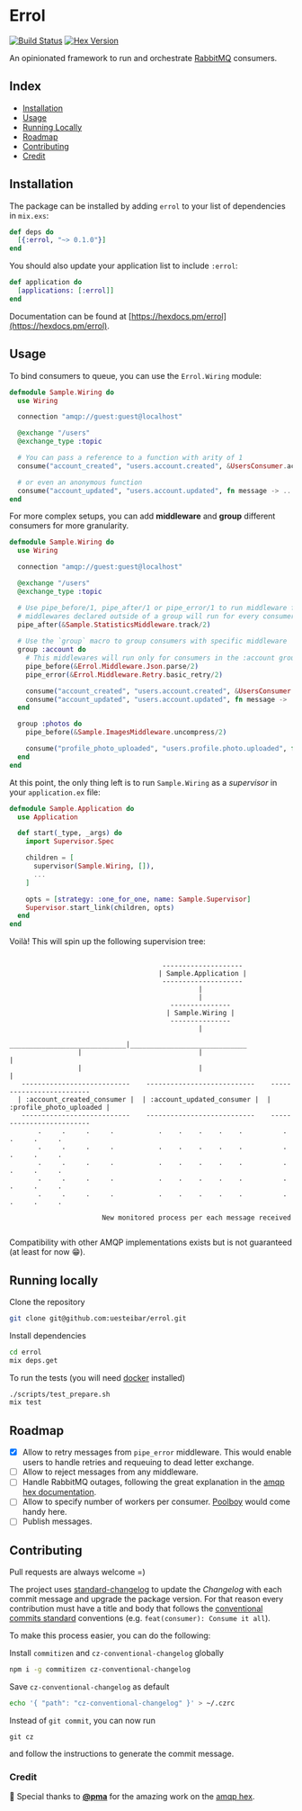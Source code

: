 # Errol

[![Build Status](https://travis-ci.org/uesteibar/errol.svg?branch=master)](https://travis-ci.org/uesteibar/errol)
[![Hex Version](https://img.shields.io/hexpm/v/errol.svg)](https://hex.pm/packages/errol)

An opinionated framework to run and orchestrate [RabbitMQ](https://www.rabbitmq.com/) consumers.

## Index

- [Installation](#installation)
- [Usage](#usage)
- [Running Locally](#running-locally)
- [Roadmap](#roadmap)
- [Contributing](#contributing)
- [Credit](#credit)

## Installation

The package can be installed by adding `errol` to your list of dependencies in `mix.exs`:

```elixir
def deps do
  [{:errol, "~> 0.1.0"}]
end
```

You should also update your application list to include `:errol`:

```elixir
def application do
  [applications: [:errol]]
end
```

Documentation can be found at [https://hexdocs.pm/errol](https://hexdocs.pm/errol).

## Usage

To bind consumers to queue, you can use the `Errol.Wiring` module:

```elixir
defmodule Sample.Wiring do
  use Wiring

  connection "amqp://guest:guest@localhost"

  @exchange "/users"
  @exchange_type :topic

  # You can pass a reference to a function with arity of 1
  consume("account_created", "users.account.created", &UsersConsumer.account_created/1)

  # or even an anonymous function
  consume("account_updated", "users.account.updated", fn message -> ... end)
end
```

For more complex setups, you can add **middleware** and **group** different
consumers for more granularity.

```elixir
defmodule Sample.Wiring do
  use Wiring

  connection "amqp://guest:guest@localhost"

  @exchange "/users"
  @exchange_type :topic

  # Use pipe_before/1, pipe_after/1 or pipe_error/1 to run middleware functions
  # middlewares declared outside of a group will run for every consumer
  pipe_after(&Sample.StatisticsMiddleware.track/2)
  
  # Use the `group` macro to group consumers with specific middleware
  group :account do
    # This middlewares will run only for consumers in the :account group
    pipe_before(&Errol.Middleware.Json.parse/2)
    pipe_error(&Errol.Middleware.Retry.basic_retry/2)

    consume("account_created", "users.account.created", &UsersConsumer.account_created/1)
    consume("account_updated", "users.account.updated", fn message -> ... end)
  end

  group :photos do
    pipe_before(&Sample.ImagesMiddleware.uncompress/2)

    consume("profile_photo_uploaded", "users.profile.photo.uploaded", fn message -> ... end)
  end
end
```

At this point, the only thing left is to run `Sample.Wiring` as a _supervisor_ in your `application.ex` file:

```elixir
defmodule Sample.Application do
  use Application

  def start(_type, _args) do
    import Supervisor.Spec

    children = [
      supervisor(Sample.Wiring, []),
      ...
    ]

    opts = [strategy: :one_for_one, name: Sample.Supervisor]
    Supervisor.start_link(children, opts)
  end
end
```

Voilà! This will spin up the following supervision tree:

```

                                      --------------------
                                     | Sample.Application |
                                      --------------------
                                               |
                                               |
                                        ---------------
                                       | Sample.Wiring |
                                        ---------------
                                               |
                  _____________________________|_____________________________
                 |                             |                             |
                 |                             |                             |
   ---------------------------    ---------------------------    -------------------------
  | :account_created_consumer |  | :account_updated_consumer |  | :profile_photo_uploaded |
   ---------------------------    ---------------------------    -------------------------
       .     .     .     .           .    .    .    .    .          .     .     .     .
       .     .     .     .           .    .    .    .    .          .     .     .     .
       .     .     .     .           .    .    .    .    .          .     .     .     .
       .     .     .     .           .    .    .    .    .          .     .     .     .
       .     .     .     .           .    .    .    .    .          .     .     .     .

                       New monitored process per each message received


```

Compatibility with other AMQP implementations exists but is not guaranteed (at least for now 😁).

## Running locally

Clone the repository
```bash
git clone git@github.com:uesteibar/errol.git
```

Install dependencies
```bash
cd errol
mix deps.get
```

To run the tests (you will need [docker](https://www.docker.com/) installed)
```bash
./scripts/test_prepare.sh
mix test
```

## Roadmap

- [x] Allow to retry messages from `pipe_error` middleware. This would enable users to handle retries and requeuing to dead letter exchange.
- [ ] Allow to reject messages from any middleware.
- [ ] Handle RabbitMQ outages, following the great explanation in the [amqp hex documentation](https://hexdocs.pm/amqp/readme.html#stable-rabbitmq-connection).
- [ ] Allow to specify number of workers per consumer. [Poolboy](https://github.com/devinus/poolboy) would come handy here.
- [ ] Publish messages.

## Contributing

Pull requests are always welcome =)

The project uses [standard-changelog](https://github.com/conventional-changelog/conventional-changelog) to update the _Changelog_ with each commit message and upgrade the package version.
For that reason every contribution must have a title and body that follows the [conventional commits standard](https://conventionalcommits.org/) conventions (e.g. `feat(consumer): Consume it all`).

To make this process easier, you can do the following:

Install `commitizen` and `cz-conventional-changelog` globally
```bash
npm i -g commitizen cz-conventional-changelog
```

Save `cz-conventional-changelog` as default
```bash
echo '{ "path": "cz-conventional-changelog" }' > ~/.czrc
```

Instead of `git commit`, you can now run
```
git cz
```
and follow the instructions to generate the commit message.

### Credit

🎉 Special thanks to [**@pma**](https://github.com/pma) for the amazing work on the [amqp hex](https://github.com/pma/amqp).

